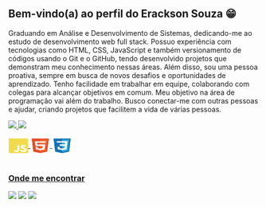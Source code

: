 ## Bem-vindo(a) ao perfil do Erackson Souza 😁
Graduando em Análise e Desenvolvimento de Sistemas, dedicando-me ao estudo de desenvolvimento web full stack. Possuo experiência com tecnologias como HTML, CSS, JavaScript e também versionamento de códigos usando o Git e o GitHub, tendo desenvolvido projetos que demonstram meu conhecimento nessas áreas.
Além disso, sou uma pessoa proativa, sempre em busca de novos desafios e oportunidades de aprendizado. Tenho facilidade em trabalhar em equipe, colaborando com colegas para alcançar objetivos em comum.
Meu objetivo na área de programação vai além do trabalho. Busco conectar-me com outras pessoas e ajudar, criando projetos que facilitem a vida  de várias pessoas.

 <div>
   <a href="https://github.com/eracksonsouza">
   <img height="180em" src="https://github-readme-stats.vercel.app/api?username=eracksonsouza&show_icons=true&theme=tokyonight&include_all_commits=true&count_private=true"/>
   <img height="180em" src="https://github-readme-stats.vercel.app/api/top-langs/?username=eracksonsouza&layout=compact&langs_count=6&theme=tokyonight"/>
</div>
    
<div style="display: inline_block"><br>
  <img align="center" alt="Js" height="30" width="40" src="https://raw.githubusercontent.com/devicons/devicon/master/icons/javascript/javascript-plain.svg">
  <img align="center" alt="HTML" height="30" width="40" src="https://raw.githubusercontent.com/devicons/devicon/master/icons/html5/html5-original.svg">
  <img align="center" alt="CSS" height="30" width="40" src="https://raw.githubusercontent.com/devicons/devicon/master/icons/css3/css3-original.svg">
</div>
 
<br>
 
### Onde me encontrar
 
<div> 
  <a href="https://instagram.com/eracksonsouza" target="_blank"><img src="https://img.shields.io/badge/-Instagram-%23E4405F?style=for-the-badge&logo=instagram&logoColor=white" target="_blank"></a>
  <a href = "mailto:souza.erackson@gmail.com"><img src="https://img.shields.io/badge/-Gmail-%23333?style=for-the-badge&logo=gmail&logoColor=white" target="_blank"></a>
  <a href="https://www.linkedin.com/in/erackson-souza-95b0b4282/" target="_blank"><img src="https://img.shields.io/badge/-LinkedIn-%230077B5?style=for-the-badge&logo=linkedin&logoColor=white" target="_blank"></a>
</div>
